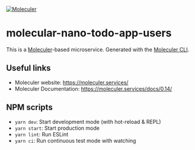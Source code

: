 [![Moleculer](https://badgen.net/badge/Powered%20by/Moleculer/0e83cd)](https://moleculer.services)

# molecular-nano-todo-app-users

This is a [Moleculer](https://moleculer.services/)-based microservice. Generated with the [Moleculer CLI](https://moleculer.services/docs/0.14/moleculer-cli.html).

## Useful links

- Moleculer website: https://moleculer.services/
- Moleculer Documentation: https://moleculer.services/docs/0.14/

## NPM scripts

- `yarn dev`: Start development mode (with hot-reload & REPL)
- `yarn start`: Start production mode
- `yarn lint`: Run ESLint
- `yarn ci`: Run continuous test mode with watching
